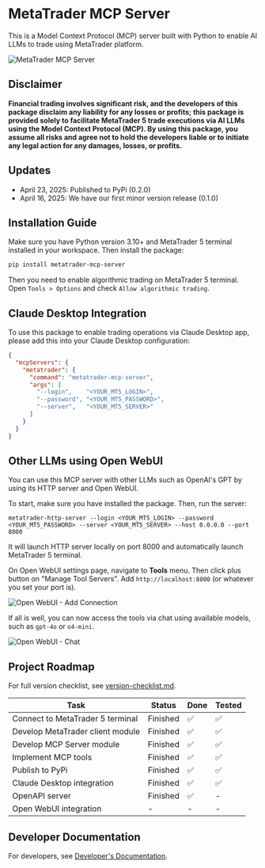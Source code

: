 # MetaTrader MCP Server

This is a Model Context Protocol (MCP) server built with Python to enable AI LLMs to trade using MetaTrader platform.

![MetaTrader MCP Server](https://yvkbpmmzjmfqjxusmyop.supabase.co/storage/v1/object/public/github//metatrader-mcp-server-1.png)

## Disclaimer

**Financial trading involves significant risk, and the developers of this package disclaim any liability for any losses or profits; this package is provided solely to facilitate MetaTrader 5 trade executions via AI LLMs using the Model Context Protocol (MCP). By using this package, you assume all risks and agree not to hold the developers liable or to initiate any legal action for any damages, losses, or profits.**

## Updates

- April 23, 2025: Published to PyPi (0.2.0) 
- April 16, 2025: We have our first minor version release (0.1.0) 

## Installation Guide

Make sure you have Python version 3.10+ and MetaTrader 5 terminal installed in your workspace. Then install the package:

```bash
pip install metatrader-mcp-server
```

Then you need to enable algorithmic trading on MetaTrader 5 terminal. Open `Tools > Options` and check `Allow algorithmic trading`.

## Claude Desktop Integration

To use this package to enable trading operations via Claude Desktop app, please add this into your Claude Desktop configuration:

```json
{
  "mcpServers": {
    "metatrader": {
      "command": "metatrader-mcp-server",
      "args": [
        "--login",    "<YOUR_MT5_LOGIN>",
        "--password", "<YOUR_MT5_PASSWORD>",
        "--server",   "<YOUR_MT5_SERVER>"
      ]
    }
  }
}
```

## Other LLMs using Open WebUI

You can use this MCP server with other LLMs such as OpenAI's GPT by using its HTTP server and Open WebUI.

To start, make sure you have installed the package. Then, run the server:

```
metatrader-http-server --login <YOUR_MT5_LOGIN> --password <YOUR_MT5_PASSWORD> --server <YOUR_MT5_SERVER> --host 0.0.0.0 --port 8000
```

It will launch HTTP server locally on port 8000 and automatically launch MetaTrader 5 terminal.

On Open WebUI settings page, navigate to **Tools** menu. Then click plus button on "Manage Tool Servers". Add `http://localhost:8000` (or whatever you set your port is).

![Open WebUI - Add Connection](https://yvkbpmmzjmfqjxusmyop.supabase.co/storage/v1/object/public/github//openwebui-add-tools.png)

If all is well, you can now access the tools via chat using available models, such as `gpt-4o` or `o4-mini`.

![Open WebUI - Chat](https://yvkbpmmzjmfqjxusmyop.supabase.co/storage/v1/object/public/github//openwebui-chat.png)

## Project Roadmap

For full version checklist, see [version-checklist.md](docs/roadmap/version-checklist.md).

| Task | Status | Done | Tested |
|------|--------|------|--------|
| Connect to MetaTrader 5 terminal | Finished | ✅ | ✅ |
| Develop MetaTrader client module | Finished | ✅ | ✅ |
| Develop MCP Server module | Finished | ✅ | ✅ |
| Implement MCP tools | Finished | ✅ | ✅ |
| Publish to PyPi | Finished | ✅ | ✅ |
| Claude Desktop integration | Finished | ✅ | ✅ |
| OpenAPI server | Finished | ✅ | - |
| Open WebUI integration | - | - | - |

## Developer Documentation

For developers, see [Developer's Documentation](docs/README.md).